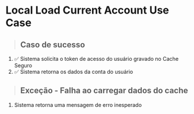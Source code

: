 # Local Load Current Account Use Case

> ## Caso de sucesso

1. ✅ Sistema solicita o token de acesso do usuário gravado no Cache Seguro
2. ✅ Sistema retorna os dados da conta do usuário

> ## Exceção - Falha ao carregar dados do cache

1. Sistema retorna uma mensagem de erro inesperado
